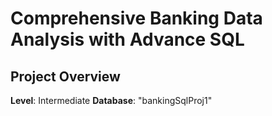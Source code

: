 # Comprehensive Banking Data Analysis with Advance SQL

## Project Overview

**Level**: Intermediate
**Database**: "bankingSqlProj1"
